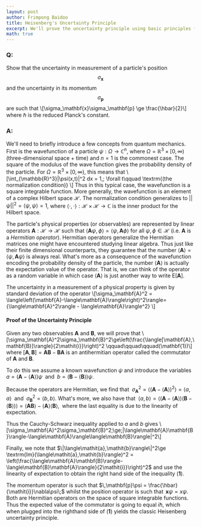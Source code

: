 ```yaml
---
layout: post
author: Frimpong Baidoo
title: Heisenberg's Uncertainty Principle
excerpt: We'll prove the uncertainty principle using basic principles from probability and statistics. 
math: true
---
```


### Q:
Show that the uncertainty in measurement of a particle's position $$\sigma_\mathbf{x}$$ and the uncertainty in its momentum  $$\sigma_\mathbf{p}$$ are such that \\[\sigma_\mathbf{x}\sigma_\mathbf{p} \ge \frac{\hbar}{2}\\]  where $\hbar$ is the reduced Planck's constant.

### A:
We'll need to briefly introduce a few concepts from quantum mechanics. First is the wavefunction of a particle $\psi:\Omega\rightarrow \mathbb{C}^n$, where $\Omega=\mathbb{R}^3\times[0,\infty)$ (three-dimensional space + time) and $n=1$ is the commonest case. The square of the modulus of the wave function gives the probability density of the particle. For $\Omega = \mathbb{R}^3\times[0,\infty)$, this means that \\[\int_{\mathbb{R}^3}|\psi(x,t)|^2 dx = 1,\; \forall t\qquad \textrm{(the normalization condition)} \\]
Thus in this typical case, the wavefunction is a square integrable function. More generally, the wavefunction is an element of a complex Hilbert space $\mathcal{H}$. The normalization condition generalizes to $||\psi||^2=\langle\psi,\psi\rangle = 1$, where $\langle\cdot,\cdot\rangle:\mathcal{H}\times\mathcal{H}\rightarrow\mathbb{C}$ is the inner product for the Hilbert space.

The particle's physical properties (or observables) are represented by linear operators $\mathbf{A}:\mathcal{H}\rightarrow\mathcal{H}$ such that $\langle{\mathbf{A}\psi,\phi\rangle}=\langle \psi,\mathbf{A}\phi\rangle$ for all $\psi,\phi \in \mathcal{H}$  (i.e. $\mathbf{A}$ is a *Hermitian operator*). Hermitian operators generalize the Hermitian matrices one might have encountered studying linear algebra. Thus just like their finite dimensional counterparts, they guarantee that the number $\langle \mathbf{A}\rangle =\langle \psi,\mathbf{A}\psi\rangle$ is always real. What's more as a consequence of the wavefunction encoding the probability density of the particle, the number $\langle\mathbf{A}\rangle$ is actually the expectation value of the operator. That is, we can think of the operator as a random variable in which case $\langle\mathbf{A}\rangle$ is just another way to write $\textrm{E}[\mathbf{A}]$.

The uncertainty in a measurement of a physical property is given by standard deviation of the operator \\[\sigma_\mathbf{A}^2 = \langle\left(\mathbf{A}-\langle\mathbf{A}\rangle\right)^2\rangle= {\langle\mathbf{A}^2\rangle - \langle\mathbf{A}\rangle^2} \\]

#### Proof of the Uncertainty Principle

Given any two observables $\mathbf{A}$ and $\mathbf{B}$, we will prove that \\[\sigma_\mathbf{A}^2\sigma_\mathbf{B}^2\ge\left(\frac{\langle[\mathbf{A},\mathbf{B}]\rangle}{2\mathit{i}}\right)^2 \qquad\qquad\qquad(\mathbf{1})\\] where $[\mathbf{A},\mathbf{B}] = \mathbf{A}\mathbf{B}-\mathbf{B}\mathbf{A}$ is an antihermitian operator called the commutator of $\mathbf{A}$ and $\mathbf{B}$. 

To do this we assume a known wavefunction $\psi$ and introduce the variables 
$\mathit{a} = (\mathbf{A}-\langle\mathbf{A}\rangle)\psi\;$ and $\; \mathit{b} = (\mathbf{B}-\langle\mathbf{B}\rangle)\psi$.

Because the operators are Hermitian, we find that $\;\sigma_\mathbf{A}^2=\langle(\mathbf{A} -\langle\mathbf{A}\rangle)^2\rangle=\langle\mathit{a},\mathit{a}\rangle\;$ and $\;\sigma_\mathbf{B}^2=\langle\mathit{b},\mathit{b}\rangle$. What's more, we also have that $\;\langle\mathit{a},\mathit{b}\rangle = \langle(\mathbf{A}-\langle\mathbf{A}\rangle)(\mathbf{B}-\langle\mathbf{B}\rangle)\rangle =\langle\mathbf{A}\mathbf{B}\rangle-\langle\mathbf{A}\rangle\langle\mathbf{B}\rangle,\;$ where the last equality is due to the linearity of expectation. 

Thus the Cauchy-Schwarz inequality applied to $\mathit{a}$ and $\mathit{b}$ gives \\[\sigma_\mathbf{A}^2\sigma_\mathbf{B}^2\;\ge\;\|\langle\mathbf{A}\mathbf{B}\rangle-\langle\mathbf{A}\rangle\langle\mathbf{B}\rangle\|^2\\]

Finally, we note that $\|\langle\mathit{a},\mathit{b}\rangle\|^2\ge \textrm{Im}(\langle\mathit{a},\mathit{b}\rangle)^2 = \left(\frac{\langle\mathbf{A}\mathbf{B}\rangle-\langle\mathbf{B}\mathbf{A}\rangle}{2\mathit{i}}\right)^2$ and use the linearity of expectation to obtain the right hand side of the inequality $(\mathbf{1})$.

The momentum operator is such that $\,\mathbf{p}\psi = \frac{\hbar}{\mathit{i}}\nabla\psi\;$ whilst the position operator is such that $\,\mathbf{x}\psi=x\psi$. Both are Hermitian operators on the space of square integrable functions. Thus the expected value of the commutator is going to equal $\mathit{i}\hbar$, which when plugged into the righthand side of $(\mathbf{1})$ yields the classic Heisenberg uncertainty principle. 















 
